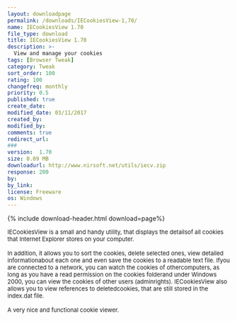```yaml
---
layout: downloadpage
permalink: /downloads/IECookiesView-1,70/
name: IECookiesView 1.70
file_type: download
title: IECookiesView 1.70
description: >-
  View and manage your cookies
tags: [Browser Tweak]
category: Tweak
sort_order: 100
rating: 100
changefreq: monthly
priority: 0.5
published: true
create_date: 
modified_date: 03/11/2017
created_by: 
modified_by: 
comments: true
redirect_url: 
### 
version:  1.70
size: 0.09 MB
downloadurl: http://www.nirsoft.net/utils/iecv.zip
response: 200
by: 
by_link: 
license: Freeware
os: Windows
---
```


{% include download-header.html download=page%}

<p style="fix-download-text !important">
<p><font size="2"><p>IECookiesView is a small and handy utility, that displays the detailsof all cookies that Internet Explorer stores on your computer. <br />
<br />
In addition, it allows you to sort the cookies, delete selected ones, view detailed informationabout each one and even save the cookies to a readable text file. Ifyou are connected to a network, you can watch the cookies of othercomputers, as long as you have a read permission on the cookies folderand under Windows 2000, you can view the cookies of other users (adminrights). IECookiesView also allows you to view references to deletedcookies, that are still stored in the index.dat file.<br />
<br />
A very nice and functional cookie viewer.</p></p></p>
